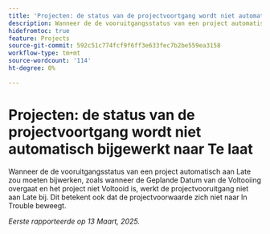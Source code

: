 ```yaml
---
title: 'Projecten: de status van de projectvoortgang wordt niet automatisch bijgewerkt naar Te laat'
description: Wanneer de de vooruitgangsstatus van een project automatisch aan Late zou moeten bijwerken, zoals wanneer de Geplande Datum van de Voltooiing overgaat en het project niet Voltooid is, werkt de projectvooruitgang niet aan Late bij. Dit betekent ook dat de projectvoorwaarde zich niet naar In Trouble beweegt.
hidefromtoc: true
feature: Projects
source-git-commit: 592c51c774fcf9f6ff3e633fec7b2be559ea3158
workflow-type: tm+mt
source-wordcount: '114'
ht-degree: 0%

---
```



# Projecten: de status van de projectvoortgang wordt niet automatisch bijgewerkt naar Te laat

Wanneer de de vooruitgangsstatus van een project automatisch aan Late zou moeten bijwerken, zoals wanneer de Geplande Datum van de Voltooiing overgaat en het project niet Voltooid is, werkt de projectvooruitgang niet aan Late bij. Dit betekent ook dat de projectvoorwaarde zich niet naar In Trouble beweegt.

_Eerste rapporteerde op 13 Maart, 2025._
